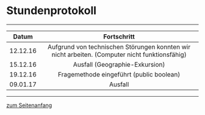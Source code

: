 <h1><a id="Übe">Stundenprotokoll</a></h1>

<hr>

<table>
<thead>
<tr>
<th>Datum</th>
<th align="center">Fortschritt</th>
</tr>
</thead>
<tbody>
<tr>
<td>12.12.16</td>
<td align="center">Aufgrund von technischen Störungen konnten wir nicht arbeiten. (Computer nicht funktionsfähig)</td>
</tr>
<tr>
<td>15.12.16</td>
<td align="center">Ausfall (Geographie-Exkursion)</td>
</tr>
<tr>
<td>19.12.16</td>
<td align="center">Fragemethode eingeführt (public boolean)</td>
</tr>
<tr>
<td>09.01.17</td>
<td align="center">Ausfall</td>
</tr>
</tbody>
</table>

<hr>

<a href="#Übe">zum Seitenanfang</a>
